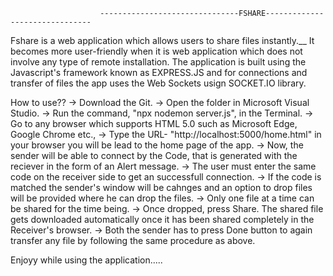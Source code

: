                         -------------------------------FSHARE-------------------------------

Fshare is a web application which allows users to share files instantly.__
It becomes more user-friendly when it is web application which does not involve any type of remote installation.
The application is built using the Javascript's framework known as EXPRESS.JS and for connections and transfer of files the app uses the Web Sockets usign SOCKET.IO library.

How to use??
-> Download the Git.
-> Open the folder in Microsoft Visual Studio.
-> Run the command, "npx nodemon server.js", in the Terminal.
-> Go to any browser which supports HTML 5.0 such as Microsoft Edge, Google Chrome etc.,
-> Type the URL- "http://localhost:5000/home.html" in your browser you will be lead to the home page of the app.
-> Now, the sender will be able to connect by the Code, that is generated with the reciever in the form of an Alert message.
-> The user must enter the same code on the receiver side to get an successfull connection.
-> If the code is matched the sender's window will be cahnges and an option to drop files will be provided where he can drop the files.
-> Only one file at a time can be shared for the time being.
-> Once dropped, press Share. The shared file gets downloaded automatically once it has been shared completely in the Receiver's browser.
-> Both the sender has to press Done button to again transfer any file by following the same procedure as above.


Enjoyy while using the application.....


